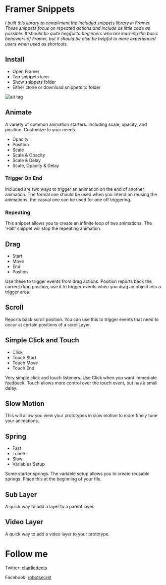 # Framer Snippets

*I built this library to compliment the included snippets library in Framer. These snippets focus on repeated actions and include as little code as possible. It should be quite helpful to beginners who are learning the basic behaviors of Framer, but it should be also be helpful to more experienced users when used as shortcuts.*

## Install

- Open Framer
- Tap snippets icon
- Show snippets folder
- Either clone or download snippets to folder


![alt tag](http://whyamicrazytoday.com/github/snippets.png)

## Animate

A variety of common animation starters. Including scale, opacity, and position. Customize to your needs.

- Opacity
- Position
- Scale
- Scale & Opacity
- Scale & Delay
- Scale, Opacity & Delay

### Trigger On End

Included are two ways to trigger an animation on the end of another animation. The formal one should be used when you intend on reusing the animations, the casual one can be used for one off triggering.

### Repeating

This snippet allows you to create an infinite loop of two animations. The 'Halt' snippet will stop the repeating animation.

## Drag

- Start
- Move
- End
- Postion

Use these to trigger events from drag actions. Position reports back the current drag position, use it to trigger events when you drag an object into a trigger area.

## Scroll

Reports back scroll position. You can use this to trigger events that need to occur at certain positions of a scrollLayer.

## Simple Click and Touch

- Click
- Touch Start
- Touch Move
- Touch End

Very simple click and touch listeners. Use Click when you want immediate feedback. Touch allows more control over the touch event, but has a small delay.

## Slow Motion

This will allow you view your prototypes in slow motion to more finely tune your animations.

## Spring

- Fast
- Loose
- Slow
- Variables Setup

Some starter springs. The variable setup allows you to create reusable springs. Place this at the beginning of your file.

## Sub Layer

A quick way to add a layer to a parent layer.

## Video Layer

A quick way to add a video layer to your prototype.

# Follow me
Twitter: [charliedeets](https://twitter.com/charliedeets)

Facebook: [robotsecret](https://facebook.com/robotsecret)
